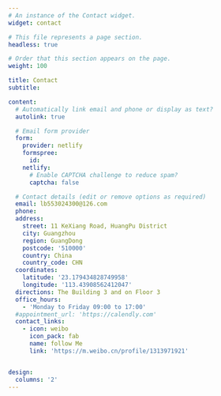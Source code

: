 ```yaml
---
# An instance of the Contact widget.
widget: contact

# This file represents a page section.
headless: true

# Order that this section appears on the page.
weight: 100

title: Contact
subtitle:

content:
  # Automatically link email and phone or display as text?
  autolink: true

  # Email form provider
  form:
    provider: netlify
    formspree:
      id:
    netlify:
      # Enable CAPTCHA challenge to reduce spam?
      captcha: false

  # Contact details (edit or remove options as required)
  email: lb553024300@126.com
  phone: 
  address:
    street: 11 KeXiang Road, HuangPu District
    city: Guangzhou
    region: GuangDong
    postcode: '510000'
    country: China
    country_code: CHN
  coordinates:
    latitude: '23.179434828749958'
    longitude: '113.43908562412047'
  directions: The Building 3 and on Floor 3
  office_hours:
    - 'Monday to Friday 09:00 to 17:00'
  #appointment_url: 'https://calendly.com'
  contact_links:
    - icon: weibo
      icon_pack: fab
      name: follow Me
      link: 'https://m.weibo.cn/profile/1313971921'


design:
  columns: '2'
---
```

